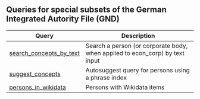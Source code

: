 ## Queries for special subsets of the German Integrated Autority File (GND)

Query | Description
------|------------
[search_concepts_by_text](http://zbw.eu/beta/sparql-lab/?endpoint=http://zbw.eu/beta/sparql/econ_pers/query&queryRef=https://api.github.com/repos/zbw/sparql-queries/contents/econ_pers/search_concepts_by_text.rq) | Search a person (or corporate body, when applied to econ_corp) by text input
[suggest_concepts](http://zbw.eu/beta/sparql-lab/?endpoint=http://zbw.eu/beta/sparql/econ_pers/query&queryRef=https://api.github.com/repos/zbw/sparql-queries/contents/econ_pers/suggest_concepts.rq) | Autosuggest query for persons using a phrase index
[persons_in_wikidata](http://zbw.eu/beta/sparql-lab/?endpoint=http://zbw.eu/beta/sparql/econ_pers/query&queryRef=https://api.github.com/repos/zbw/sparql-queries/contents/econ_pers/persons_in_wikidata.rq) | Persons with Wikidata items

